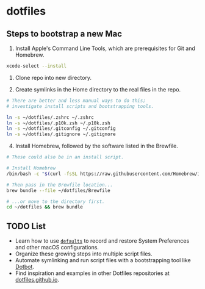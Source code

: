 # dotfiles

## Steps to bootstrap a new Mac

1. Install Apple's Command Line Tools, which are prerequisites for Git and Homebrew.

```zsh
xcode-select --install
```


1. Clone repo into new directory.


3. Create symlinks in the Home directory to the real files in the repo.

```zsh
# There are better and less manual ways to do this;
# investigate install scripts and bootstrapping tools.

ln -s ~/dotfiles/.zshrc ~/.zshrc
ln -s ~/dotfiles/.p10k.zsh ~/.p10k.zsh
ln -s ~/dotfiles/.gitconfig ~/.gitconfig
ln -s ~/dotfiles/.gitignore ~/.gitignore
```

4. Install Homebrew, followed by the software listed in the Brewfile.

```zsh
# These could also be in an install script.

# Install Homebrew
/bin/bash -c "$(curl -fsSL https://raw.githubusercontent.com/Homebrew/install/HEAD/install.sh)"

# Then pass in the Brewfile location...
brew bundle --file ~/dotfiles/Brewfile

# ...or move to the directory first.
cd ~/dotfiles && brew bundle
```


## TODO List

- Learn how to use [`defaults`](https://macos-defaults.com/#%F0%9F%99%8B-what-s-a-defaults-command) to record and restore System Preferences and other macOS configurations.
- Organize these growing steps into multiple script files.
- Automate symlinking and run script files with a bootstrapping tool like [Dotbot](https://github.com/anishathalye/dotbot).
- Find inspiration and examples in other Dotfiles repositories at [dotfiles.github.io](https://dotfiles.github.io/).
